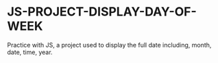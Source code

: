 # JS-PROJECT-DISPLAY-DAY-OF-WEEK 
Practice with JS, a project used to display the full date including, month, date, time, year. 

